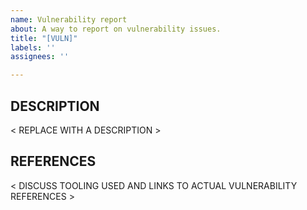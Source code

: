 ```yaml
---
name: Vulnerability report
about: A way to report on vulnerability issues.
title: "[VULN]"
labels: ''
assignees: ''

---
```


DESCRIPTION
--------------
< REPLACE WITH A DESCRIPTION >

REFERENCES
-------------
< DISCUSS TOOLING USED AND LINKS TO ACTUAL VULNERABILITY REFERENCES >
